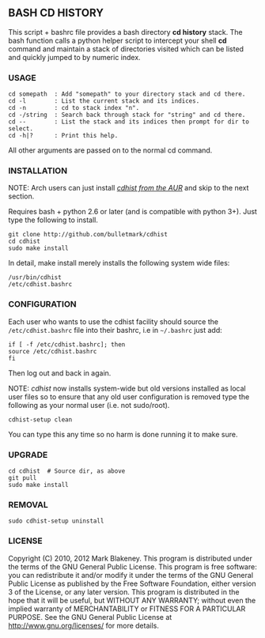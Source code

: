 ## BASH CD HISTORY

This script + bashrc file provides a bash directory **cd history** stack.
The bash function calls a python helper script to intercept your shell
**cd** command and maintain a stack of directories visited which can be
listed and quickly jumped to by numeric index.

### USAGE

    cd somepath  : Add "somepath" to your directory stack and cd there.
    cd -l        : List the current stack and its indices.
    cd -n        : cd to stack index "n".
    cd -/string  : Search back through stack for "string" and cd there.
    cd --        : List the stack and its indices then prompt for dir to select.
    cd -h|?      : Print this help.

All other arguments are passed on to the normal cd command.

### INSTALLATION

NOTE: Arch users can just install
[_cdhist from the AUR_](https://aur.archlinux.org/packages/cdhist/) and
skip to the next section.

Requires bash + python 2.6 or later (and is compatible with python 3+).
Just type the following to install.

    git clone http://github.com/bulletmark/cdhist
    cd cdhist
    sudo make install

In detail, make install merely installs the following system wide files:

    /usr/bin/cdhist
    /etc/cdhist.bashrc

### CONFIGURATION

Each user who wants to use the cdhist facility should source the
`/etc/cdhist.bashrc` file into their bashrc, i.e in `~/.bashrc`
just add:

    if [ -f /etc/cdhist.bashrc]; then
	source /etc/cdhist.bashrc
    fi

Then log out and back in again.

NOTE: _cdhist_ now installs system-wide but old versions installed
as local user files so to ensure that any old user configuration is
removed type the following as your normal user (i.e. not sudo/root).

    cdhist-setup clean

You can type this any time so no harm is done running it to make sure.

### UPGRADE

    cd cdhist  # Source dir, as above
    git pull
    sudo make install

### REMOVAL

    sudo cdhist-setup uninstall

### LICENSE

Copyright (C) 2010, 2012 Mark Blakeney. This program is distributed under the
terms of the GNU General Public License.
This program is free software: you can redistribute it and/or modify it
under the terms of the GNU General Public License as published by the
Free Software Foundation, either version 3 of the License, or any later
version.
This program is distributed in the hope that it will be useful, but
WITHOUT ANY WARRANTY; without even the implied warranty of
MERCHANTABILITY or FITNESS FOR A PARTICULAR PURPOSE. See the GNU General
Public License at <http://www.gnu.org/licenses/> for more details.
